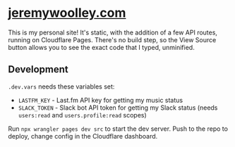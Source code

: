# [jeremywoolley.com](https://jeremywoolley.com)

This is my personal site! It's static, with the addition of a few API routes, running on Cloudflare Pages. There's no build step, so the View Source button allows you to see the exact code that I typed, unminified.

## Development

`.dev.vars` needs these variables set:

- `LASTFM_KEY` - Last.fm API key for getting my music status
- `SLACK_TOKEN` - Slack bot API token for getting my Slack status (needs `users:read` and `users.profile:read` scopes)

Run `npx wrangler pages dev src` to start the dev server. Push to the repo to deploy, change config in the Cloudflare dashboard.
